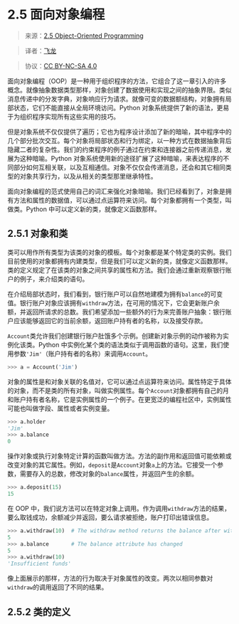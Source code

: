 # 2.5 面向对象编程

> 来源：[2.5   Object-Oriented Programming](http://www-inst.eecs.berkeley.edu/~cs61a/sp12/book/objects.html#object-oriented-programming)

> 译者：[飞龙](https://github.com/wizardforcel)

> 协议：[CC BY-NC-SA 4.0](http://creativecommons.org/licenses/by-nc-sa/4.0/)

面向对象编程（OOP）是一种用于组织程序的方法，它组合了这一章引入的许多概念。就像抽象数据类型那样，对象创建了数据使用和实现之间的抽象界限。类似消息传递中的分发字典，对象响应行为请求。就像可变的数据额结构，对象拥有局部状态，它们不能直接从全局环境访问。Python 对象系统提供了新的语法，更易于为组织程序实现所有这些实用的技巧。

但是对象系统不仅仅提供了遍历；它也为程序设计添加了新的暗喻，其中程序中的几个部分批次交互。每个对象将局部状态和行为绑定，以一种方式在数据抽象背后隐藏二者的复杂性。我们的约束程序的例子通过在约束和连接器之前传递消息，发展为这种暗喻。Python 对象系统使用新的途径扩展了这种暗喻，来表达程序的不同部分如何互相关联，以及互相通信。对象不仅仅会传递消息，还会和其它相同类型的对象共享行为，以及从相关的类型那里继承特性。

面向对象编程的范式使用自己的词汇来强化对象暗喻。我们已经看到了，对象是拥有方法和属性的数据值，可以通过点运算符来访问。每个对象都拥有一个类型，叫做类。Python 中可以定义新的类，就像定义函数那样。

## 2.5.1 对象和类

类可以用作所有类型为该类的对象的模板。每个对象都是某个特定类的实例。我们目前使用的对象都拥有内建类型，但是我们可以定义新的类，就像定义函数那样。类的定义规定了在该类的对象之间共享的属性和方法。我们会通过重新观察银行账户的例子，来介绍类的语句。

在介绍局部状态时，我们看到，银行账户可以自然地建模为拥有`balance`的可变值。银行账户对象应该拥有`withdraw`方法，在可用的情况下，它会更新账户余额，并返回所请求的总数。我们希望添加一些额外的行为来完善账户抽象：银行账户应该能够返回它的当前余额，返回账户持有者的名称，以及接受存款。

`Account`类允许我们创建银行账户肚饿多个示例。创建新对象示例的动作被称为实例化该类。Python 中实例化某个类的语法类似于调用函数的语句。这里，我们使用参数`'Jim'`（账户持有者的名称）来调用`Account`。

```py
>>> a = Account('Jim')
```

对象的属性是和对象关联的名值对，它可以通过点运算符来访问。属性特定于具体的对象，而不是类的所有对象，叫做实例属性。每个`Account`对象都拥有自己的月和账户持有者名称，它是实例属性的一个例子。在更宽泛的编程社区中，实例属性可能也叫做字段、属性或者实例变量。

```py
>>> a.holder
'Jim'
>>> a.balance
0
```

操作对象或执行对象特定计算的函数叫做方法。方法的副作用和返回值可能依赖或改变对象的其它属性。例如，`deposit`是`Account`对象`a`上的方法。它接受一个参数，需要存入的总数，修改对象的`balance`属性，并返回产生的余额。

```py
>>> a.deposit(15)
15
```

在 OOP 中，我们说方法可以在特定对象上调用。作为调用`withdraw`方法的结果，要么取钱成功，余额减少并返回，要么请求被拒绝，账户打印出错误信息。

```py
>>> a.withdraw(10)  # The withdraw method returns the balance after withdrawal
5
>>> a.balance       # The balance attribute has changed
5
>>> a.withdraw(10)
'Insufficient funds'
```

像上面展示的那样，方法的行为取决于对象属性的改变。两次以相同参数对`withdraw`的调用返回了不同的结果。

## 2.5.2 类的定义

